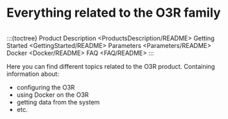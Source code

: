 # Everything related to the O3R family
```{include} ../../news_fw.md
```

:::{toctree}
Product Description <ProductsDescription/README>
Getting Started <GettingStarted/README>
Parameters <Parameters/README>
Docker <Docker/README>
FAQ <FAQ/README>
:::

Here you can find different topics related to the O3R product. Containing information about:

- configuring the O3R
- using Docker on the O3R
- getting data from the system
- etc.
